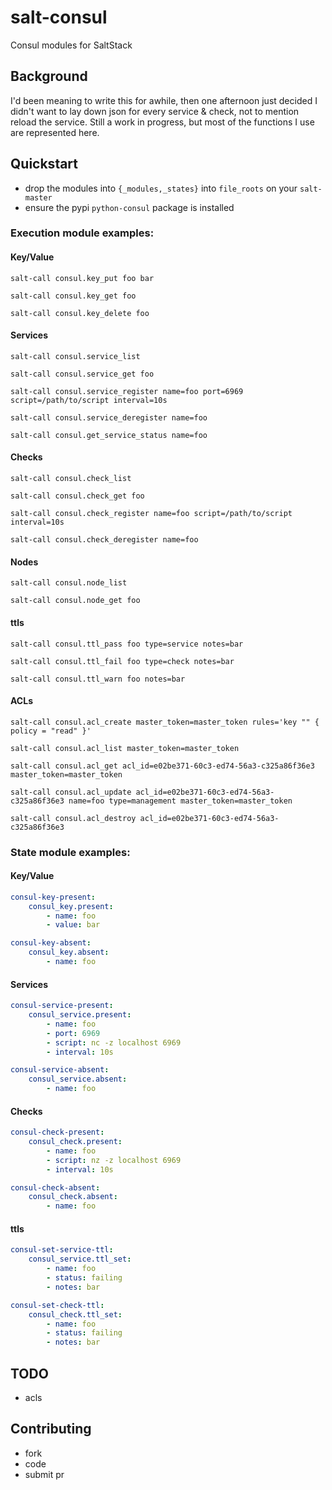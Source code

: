 # salt-consul
Consul modules for SaltStack

## Background
I'd been meaning to write this for awhile, then one afternoon just decided I didn't want to lay down json for every service & check, not to mention reload the service. Still a work in progress, but most of the functions I use are represented here.

## Quickstart

- drop the modules into `{_modules,_states}` into `file_roots` on your `salt-master`
- ensure the pypi `python-consul` package is installed


### Execution module examples:

#### Key/Value

`salt-call consul.key_put foo bar`

`salt-call consul.key_get foo`

`salt-call consul.key_delete foo`

#### Services

`salt-call consul.service_list`

`salt-call consul.service_get foo`

`salt-call consul.service_register name=foo port=6969 script=/path/to/script interval=10s`

`salt-call consul.service_deregister name=foo`

`salt-call consul.get_service_status name=foo`

#### Checks

`salt-call consul.check_list`

`salt-call consul.check_get foo`

`salt-call consul.check_register name=foo script=/path/to/script interval=10s`

`salt-call consul.check_deregister name=foo`

#### Nodes

`salt-call consul.node_list`

`salt-call consul.node_get foo`

#### ttls

`salt-call consul.ttl_pass foo type=service notes=bar`

`salt-call consul.ttl_fail foo type=check notes=bar`

`salt-call consul.ttl_warn foo notes=bar`

#### ACLs

`salt-call consul.acl_create master_token=master_token rules='key "" { policy = "read" }'`

`salt-call consul.acl_list master_token=master_token`

`salt-call consul.acl_get acl_id=e02be371-60c3-ed74-56a3-c325a86f36e3 master_token=master_token`

`salt-call consul.acl_update acl_id=e02be371-60c3-ed74-56a3-c325a86f36e3 name=foo type=management master_token=master_token`

`salt-call consul.acl_destroy acl_id=e02be371-60c3-ed74-56a3-c325a86f36e3`


### State module examples:

#### Key/Value

```yaml
consul-key-present:
    consul_key.present:
        - name: foo
        - value: bar

consul-key-absent:
    consul_key.absent:
        - name: foo
```

#### Services

```yaml
consul-service-present:
    consul_service.present:
        - name: foo
        - port: 6969
        - script: nc -z localhost 6969
        - interval: 10s

consul-service-absent:
    consul_service.absent:
        - name: foo
```

#### Checks

```yaml
consul-check-present:
    consul_check.present:
        - name: foo
        - script: nz -z localhost 6969
        - interval: 10s

consul-check-absent:
    consul_check.absent:
        - name: foo
```

#### ttls

```yaml
consul-set-service-ttl:
    consul_service.ttl_set:
        - name: foo
        - status: failing
        - notes: bar

consul-set-check-ttl:
    consul_check.ttl_set:
        - name: foo
        - status: failing
        - notes: bar
```


## TODO

- acls

## Contributing
- fork
- code
- submit pr


